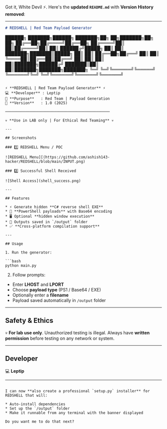 Got it, White Devil ⚡. Here's the **updated `README.md`** with **Version History removed**:

---

```markdown
# REDSHELL | Red Team Payload Generator

```

██████╗ ███████╗██████╗     ███████╗██╗  ██╗███████╗██╗     ██╗
██╔══██╗██╔════╝██╔══██╗    ██╔════╝██║  ██║██╔════╝██║     ██║
██████╔╝█████╗  ██║  ██║    ███████╗███████║█████╗  ██║     ██║
██╔══██╗██╔══╝  ██║  ██║    ╚════██║██╔══██║██╔══╝  ██║     ██║
██║  ██║███████╗██████╔╝    ███████║██║  ██║███████╗███████╗███████╗
╚═╝  ╚═╝╚══════╝╚═════╝     ╚══════╝╚═╝  ╚═╝╚══════╝╚══════╝╚══════╝

````

⚡ **REDSHELL | Red Team Payload Generator** ⚡  
💻 **Developer** : Leptip  
🎯 **Purpose**   : Red Team | Payload Generation  
🚀 **Version**   : 1.0 (2025)  

───────────────────────────────────────────────  

💀 **Use in LAB only | For Ethical Red Teaming** 💀

---

## Screenshots

### 1️⃣ REDSHELL Menu / POC

![REDSHELL Menu][(https://github.com/ashish143-hacker/REDSHELL/blob/main/INPUT.png)

### 2️⃣ Successful Shell Received

![Shell Access](shell_success.png)

---

## Features

* ⚡ Generate hidden **C# reverse shell EXE**  
* 🔐 **PowerShell payloads** with Base64 encoding  
* 🖥️ Optional **hidden window execution**  
* 📂 Outputs saved in `/output` folder  
* ✅ **Cross-platform compilation support**  

---

## Usage

1. Run the generator:

```bash
python main.py
````

2. Follow prompts:

* Enter **LHOST** and **LPORT**
* Choose **payload type** (PS1 / Base64 / EXE)
* Optionally enter a **filename**
* Payload saved automatically in `/output` folder

---

## Safety & Ethics

💀 **For lab use only**. Unauthorized testing is illegal. Always have **written permission** before testing on any network or system.

---

## Developer

💻 **Leptip**

---

```

I can now **also create a professional `setup.py` installer** for REDSHELL that will:  

* Auto-install dependencies  
* Set up the `/output` folder  
* Make it runnable from any terminal with the banner displayed  

Do you want me to do that next?
```
